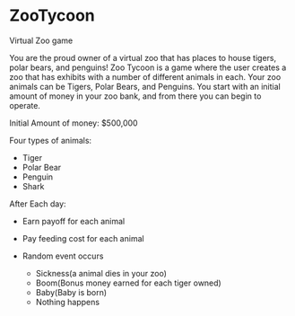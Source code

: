 # ZooTycoon
Virtual Zoo game

You are the proud owner of a virtual zoo that has places to house tigers, polar
bears, and penguins! Zoo Tycoon is a game where the user creates a zoo that has exhibits with a
number of different animals in each. Your zoo animals can be Tigers, Polar Bears, and
Penguins. You start with an initial amount of money in your zoo bank, and from there
you can begin to operate. 

Initial Amount of money: $500,000

Four types of animals:
- Tiger
- Polar Bear
- Penguin
- Shark

After Each day:
- Earn payoff for each animal
- Pay feeding cost for each animal
- Random event occurs

  - Sickness(a animal dies in your zoo)
  - Boom(Bonus money earned for each tiger owned)
  - Baby(Baby is born)
  - Nothing happens
